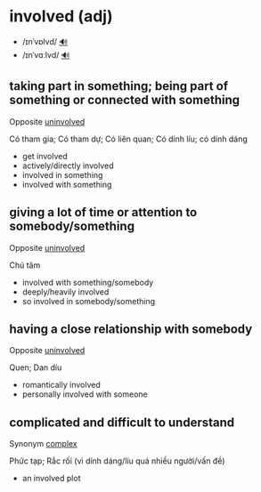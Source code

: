 # involved (adj)

- /ɪnˈvɒlvd/ [🔊](https://www.oxfordlearnersdictionaries.com/media/english/uk_pron/i/inv/invol/involved__gb_1.mp3)
- /ɪnˈvɑːlvd/ [🔊](https://www.oxfordlearnersdictionaries.com/media/english/us_pron/i/inv/invol/involved__us_1.mp3)

## taking part in something; being part of something or connected with something

Opposite [uninvolved]()

Có tham gia; Có tham dự; Có liên quan; Có dính líu; có dính dáng

- get involved
- actively/directly involved
- involved in something
- involved with something

## giving a lot of time or attention to somebody/something

Opposite [uninvolved]()

Chú tâm

- involved with something/somebody
- deeply/heavily involved
- so involved in somebody/something

## having a close relationship with somebody

Opposite [uninvolved]()

Quen; Dan díu

- romantically involved
- personally involved with someone

## complicated and difficult to understand

Synonym [complex]()

Phức tạp; Rắc rối (vì dính dáng/líu quá nhiều người/vấn đề)

- an involved plot